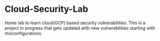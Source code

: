 # Cloud-Security-Lab
Home lab to learn cloud(GCP) based security vulnerabilities. This is a project in progress that gets updated with new vulnerabilities starting with misconfigurations.
